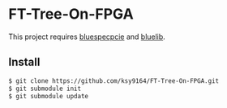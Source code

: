 # FT-Tree-On-FPGA    

This project requires [bluespecpcie](https://github.com/sangwoojun/bluespecpcie) and [bluelib](https://github.com/sangwoojun/bluelib).

## Install  
````sh 
$ git clone https://github.com/ksy9164/FT-Tree-On-FPGA.git   
$ git submodule init
$ git submodule update   
````

